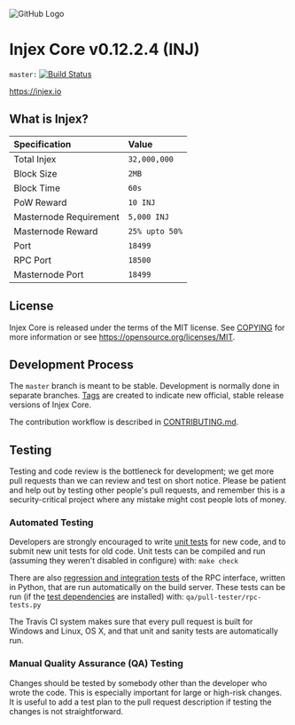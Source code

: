 ![GitHub Logo](https://raw.githubusercontent.com/InjexCore/Injex/master/src/qt/res/icons/bitcoin.png "Injex")

Injex Core v0.12.2.4 (INJ)
===============================

`master:` [![Build Status](https://travis-ci.org/InjexCore/Injex.svg?branch=master)](https://travis-ci.org/InjexCore/Injex)

https://injex.io

What is Injex?
----------------

| Specification | Value |
|:-----------|:-----------|
| Total Injex | `32,000,000` |
| Block Size | `2MB` |
| Block Time | `60s` |
| PoW Reward | `10 INJ` | 
| Masternode Requirement | `5,000 INJ` |
| Masternode Reward | `25% upto 50%` |
| Port | `18499` |
| RPC Port | `18500` |
| Masternode Port | `18499` |

License
-------

Injex Core is released under the terms of the MIT license. See [COPYING](COPYING) for more
information or see https://opensource.org/licenses/MIT.

Development Process
-------------------

The `master` branch is meant to be stable. Development is normally done in separate branches.
[Tags](https://github.com/InjexCore/injex/tags) are created to indicate new official,
stable release versions of Injex Core.

The contribution workflow is described in [CONTRIBUTING.md](CONTRIBUTING.md).

Testing
-------

Testing and code review is the bottleneck for development; we get more pull
requests than we can review and test on short notice. Please be patient and help out by testing
other people's pull requests, and remember this is a security-critical project where any mistake might cost people
lots of money.

### Automated Testing

Developers are strongly encouraged to write [unit tests](/doc/unit-tests.md) for new code, and to
submit new unit tests for old code. Unit tests can be compiled and run
(assuming they weren't disabled in configure) with: `make check`

There are also [regression and integration tests](/qa) of the RPC interface, written
in Python, that are run automatically on the build server.
These tests can be run (if the [test dependencies](/qa) are installed) with: `qa/pull-tester/rpc-tests.py`

The Travis CI system makes sure that every pull request is built for Windows
and Linux, OS X, and that unit and sanity tests are automatically run.

### Manual Quality Assurance (QA) Testing

Changes should be tested by somebody other than the developer who wrote the
code. This is especially important for large or high-risk changes. It is useful
to add a test plan to the pull request description if testing the changes is
not straightforward.
